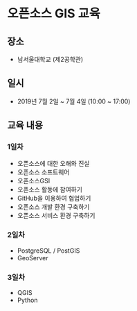﻿# 오픈소스 GIS 교육
 
## 장소 
* 남서울대학교 (제2공학관)

## 일시
* 2019년 7월 2일 ~ 7월 4일 (10:00  ~ 17:00)

## 교육 내용
### 1일차
* 오픈소스에 대한 오해와 진실
* 오픈소스 소프트웨어
* 오픈소스GSI
* 오픈소스 활동에 참여하기
* GitHub을 이용하여 협업하기 
* 오픈소스 개발 환경 구축하기 
* 오픈소스 서비스 환경 구축하기 

### 2일차 
* PostgreSQL / PostGIS
* GeoServer

### 3일차 
* QGIS
* Python